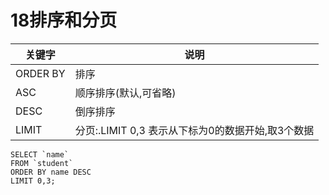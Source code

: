 # 18排序和分页

| 关键字   | 说明                                              |
| -------- | ------------------------------------------------- |
| ORDER BY | 排序                                              |
| ASC      | 顺序排序(默认,可省略)                             |
| DESC     | 倒序排序                                          |
| LIMIT    | 分页:.LIMIT 0,3 表示从下标为0的数据开始,取3个数据 |

```
SELECT `name`
FROM `student`
ORDER BY name DESC
LIMIT 0,3;
```
